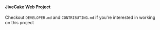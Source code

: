 #### JiveCake Web Project

Checkout `DEVELOPER.md` and `CONTRIBUTING.md` if you're interested in working on this project